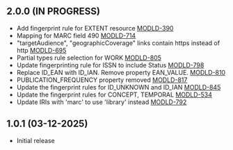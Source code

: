 ## 2.0.0 (IN PROGRESS)
- Add fingerprint rule for EXTENT resource [MODLD-390](https://folio-org.atlassian.net/browse/MODLD-390)
- Mapping for MARC field 490 [MODLD-714](https://folio-org.atlassian.net/browse/MODLD-714)
- "targetAudience", "geographicCoverage" links contain https instead of http [MODLD-695](https://folio-org.atlassian.net/browse/MODLD-695)
- Partial types rule selection for WORK [MODLD-805](https://folio-org.atlassian.net/browse/MODLD-805)
- Update fingerprinting rule for ISSN to include Status [MODLD-798](https://folio-org.atlassian.net/browse/MODLD-798)
- Replace ID_EAN with ID_IAN. Remove property EAN_VALUE. [MODLD-810](https://folio-org.atlassian.net/browse/MODLD-810)
- PUBLICATION_FREQUENCY property removed [MODLD-817](https://folio-org.atlassian.net/browse/MODLD-817)
- Update the fingerprint rules for ID_UNKNOWN and ID_IAN [MODLD-845](https://folio-org.atlassian.net/browse/MODLD-845)
- Update the fingerprint rules for CONCEPT, TEMPORAL [MODLD-534](https://folio-org.atlassian.net/browse/MODLD-534)
- Update IRIs with 'marc' to use 'library' instead [MODLD-792](https://folio-org.atlassian.net/browse/MODLD-792)

## 1.0.1 (03-12-2025)
- Initial release
